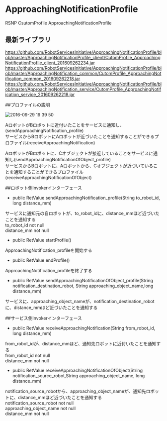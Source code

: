 # ApproachingNotificationProfile
RSNP CsutomProfile ApproachingNotificationProfile

## 最新ライブラリ
<https://github.com/RobotServicesInitiative/ApproachingNotificationProfile/blob/master/ApproachingNotificationProfile_client/CutomProfile_ApproachingNotificationProfile_client_201609262234.jar>  
<https://github.com/RobotServicesInitiative/ApproachingNotificationProfile/blob/master/ApproachingNotification_common/CutomProfile_ApproachingNotification_common_201609262218.jar>  
<https://github.com/RobotServicesInitiative/ApproachingNotificationProfile/blob/master/ApproachingNotification_service/CutomProfile_ApproachingNotification_service_201609262218.jar>  

##プロファイルの説明

![2016-09-29 19 39 50](https://cloud.githubusercontent.com/assets/22492264/18979847/853657ec-8709-11e6-8db5-27262017bc2f.png)


AロボットがBロボットに近付いたことをサービスに通知し、(sendApproachingNotification_profile)  
サービスからBロボットにAロボットが近づいたことを通知することができるプロファイル(receiveApproachingNotification)  

AロボットがBロボットに、Cオブジェクトが接近していることをサービスに通知し(sendApproachingNotificationOfObject_profile)  
サービスからBロボットに、Aロボットから、Cオブジェクトが近づいていることを通知することができるプロファイル(receiveApproachingNotificationOfObject)  


##ロボット側Invokerインターフェース
*	public RetValue sendApproachingNotification_profile(String to_robot_id, long distance_mm)  
  
サービスに通知元の自ロボットが、to_robot_idに、distance_mmほど近づいたことを通知する  
to_robot_id not null  
distance_mm not null  

* public RetValue startProfile()  
  
ApproachingNotification_profileを開始する

* public RetValue endProfile()  
  
ApproachingNotification_profileを終了する

*	public RetValue sendApproachingNotificationOfObject_profile(String notification_destination_robot, String approaching_object_name,long distance_mm)  
  
サービスに、approaching_object_nameが、notification_destination_robotに、distance_mmほど近づいたことを通知する  

##サービス側Invokerインターフェース

* public RetValue receiveApproachingNotification(String from_robot_id, long distance_mm)   
  
from_robot_idが、distance_mmほど、通知先ロボットに近付いたことを通知する  
from_robot_id not null  
distance_mm not null  

* public RetValue receiveApproachingNotificationOfObject(String notification_source_robot,String  approaching_object_name, long distance_mm)  
  
notification_source_robotから、approaching_object_nameが、通知先ロボットに、distance_mmほど近づいたことを通知する   
notification_source_robot not null   
approaching_object_name not null   
distance_mm not null

